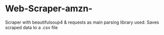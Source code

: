 # Web-Scraper-amzn-
Scraper with beautifulsoup4 &amp; requests as main parsing library used. Saves scraped data to a .csv file
